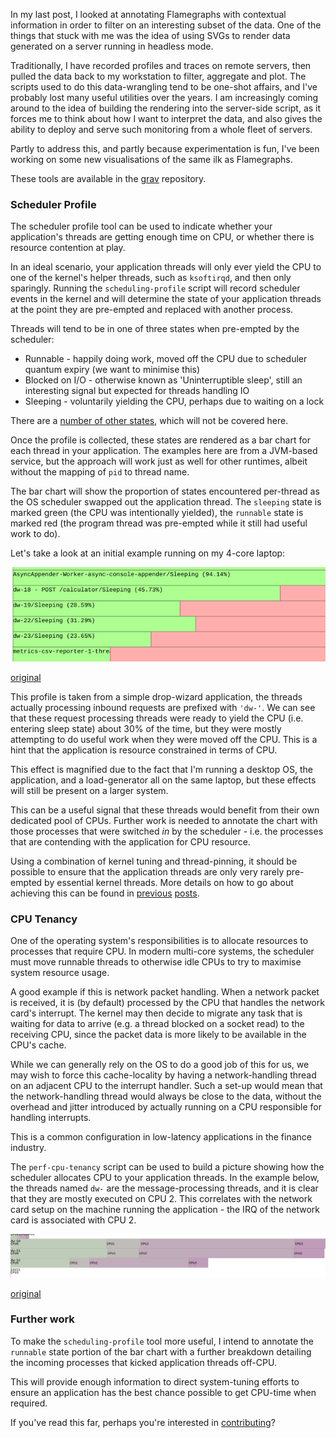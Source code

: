 In my last post, I looked at annotating Flamegraphs with contextual information in order to
filter on an interesting subset of the data. One of the things that stuck with me
was the idea of using SVGs to render data generated on a server running in headless mode.

Traditionally, I have recorded profiles and traces on remote servers, then pulled the data
back to my workstation to filter, aggregate and plot. The scripts used to do this data-wrangling
tend to be one-shot affairs, and I've probably lost many useful utilities over the years. I
am increasingly coming around to the idea of building the rendering into the server-side script, as it forces me to 
think about how I want to interpret the data, and also gives the ability to deploy and serve
such monitoring from a whole fleet of servers.

Partly to address this, and partly because experimentation is fun, I've been working on some
new visualisations of the same ilk as Flamegraphs. 


These tools are available in the [grav](https://github.com/epickrram/grav) repository.


### Scheduler Profile

The scheduler profile tool can be used to indicate whether your application's threads are
getting enough time on CPU, or whether there is resource contention at play.

In an ideal scenario, your application threads will only ever yield the CPU to one of the 
kernel's helper threads, such as `ksoftirqd`, and then only sparingly. Running the 
`scheduling-profile` script will record scheduler events in the kernel and will determine
the state of your application threads at the point they are pre-empted and replaced with
another process.

Threads will tend to be in one of three states when pre-empted by the scheduler:

   * Runnable - happily doing work, moved off the CPU due to scheduler quantum expiry (we want to minimise this)
   * Blocked on I/O - otherwise known as 'Uninterruptible sleep', still an interesting signal but expected for threads handling IO
   * Sleeping - voluntarily yielding the CPU, perhaps due to waiting on a lock

There are a [number of other states](http://lxr.free-electrons.com/source/include/linux/sched.h?v=4.4#L207), 
which will not be covered here.

Once the profile is collected, these states are rendered as a bar chart for each thread in your application.
The examples here are from a JVM-based service, but the approach will work just as well for other runtimes,
albeit without the mapping of `pid` to thread name.

The bar chart will show the proportion of states encountered per-thread as the OS scheduler swapped out the 
application thread. The `sleeping` state is marked green (the CPU was intentionally yielded), the `runnable` state is
marked red (the program thread was pre-empted while it still had useful work to do).

Let's take a look at an initial example running on my 4-core laptop:

![Scheduling profile](https://raw.githubusercontent.com/epickrram/blog-images/master/2017_05/scheduler-profile-fragment.png)

[original](https://raw.githubusercontent.com/epickrram/blog-images/master/2017_05/scheduler-profile-initial.svg)

This profile is taken from a simple drop-wizard application, the threads actually processing inbound requests are prefixed with `'dw-'`.
We can see that these request processing threads were ready to yield the CPU (i.e. entering sleep state) about 30% of the time, but 
they were mostly attempting to do useful work when they were moved off the CPU. This is a hint that the application is
resource constrained in terms of CPU.

This effect is magnified due to the fact that I'm running a desktop OS, the application, and a load-generator all on the same
laptop, but these effects will still be present on a larger system. 

This can be a useful signal that these threads would benefit from their own dedicated pool of CPUs. Further work is needed
to annotate the chart with those processes that were switched _in_ by the scheduler - i.e. the processes that are 
contending with the application for CPU resource.

Using a combination of kernel tuning and thread-pinning, it should be possible to ensure that the application 
threads are only very rarely pre-empted by essential kernel threads. More details on how to go about achieving 
this can be found in [previous](jitter1) [posts](jitter2).

### CPU Tenancy

One of the operating system's responsibilities is to allocate resources to processes that require CPU.
In modern multi-core systems, the scheduler must move runnable threads to otherwise idle CPUs to try
to maximise system resource usage.

A good example if this is network packet handling. When a network packet is received, it is (by default) 
processed by the CPU that handles the network card's interrupt. The kernel may then decide to migrate any
task that is waiting for data to arrive (e.g. a thread blocked on a socket read) to the receiving CPU,
since the packet data is more likely to be available in the CPU's cache.

While we can generally rely on the OS to do a good job of this for us, we may wish to force this cache-locality
by having a network-handling thread on an adjacent CPU to the interrupt handler.
Such a set-up would mean that the network-handling thread would always be close to the data, without the
overhead and jitter introduced by actually running on a CPU responsible for handling interrupts.

This is a common configuration in low-latency applications in the finance industry.

The `perf-cpu-tenancy` script can be used to build a picture showing how the scheduler allocates CPU to your 
application threads. In the example below, the threads named `dw-` are the message-processing threads, and
it is clear that they are mostly executed on CPU 2. This correlates with the network card setup on the 
machine running the application - the IRQ of the network card is associated with CPU 2.


![CPU tenancy by thread](https://raw.githubusercontent.com/epickrram/blog-images/master/2017_05/thread_irq_locality.png)

[original](https://raw.githubusercontent.com/epickrram/blog-images/master/2017_05/cpu-tenancy-17676.svg)

### Further work

To make the `scheduling-profile` tool more useful, I intend to annotate the `runnable` state portion of the bar
chart with a further breakdown detailing the incoming processes that kicked application threads off-CPU.

This will provide enough information to direct system-tuning efforts to ensure an application has the
best chance possible to get CPU-time when required.

If you've read this far, perhaps you're interested in [contributing](https://github.com/epickrram/grav)?
